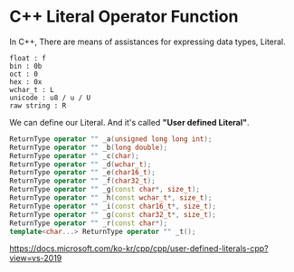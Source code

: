 # C++ Literal Operator Function

In C++, There are means of assistances for expressing data types, Literal.

```
float : f
bin : 0b
oct : 0
hex : 0x
wchar_t : L
unicode : u8 / u / U
raw string : R
```



We can define our Literal. And it's called **"User defined Literal"**.

```C++
ReturnType operator "" _a(unsigned long long int);
ReturnType operator "" _b(long double);
ReturnType operator "" _c(char);
ReturnType operator "" _d(wchar_t);
ReturnType operator "" _e(char16_t);
ReturnType operator "" _f(char32_t);
ReturnType operator "" _g(const char*, size_t);
ReturnType operator "" _h(const wchar_t*, size_t);
ReturnType operator "" _i(const char16_t*, size_t);
ReturnType operator "" _g(const char32_t*, size_t);
ReturnType operator "" _r(const char*);
template<char...> ReturnType operator "" _t();
```



https://docs.microsoft.com/ko-kr/cpp/cpp/user-defined-literals-cpp?view=vs-2019

